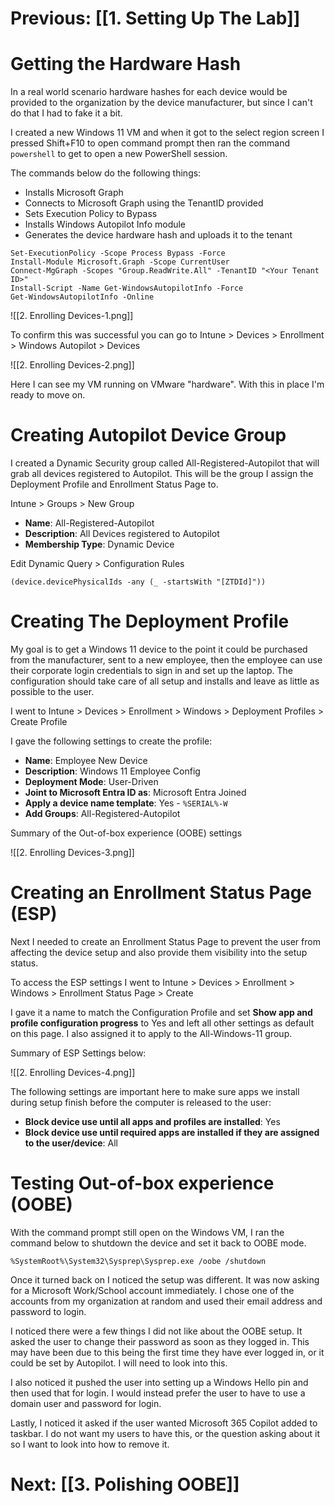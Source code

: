 # Previous: [[1. Setting Up The Lab]]

# Getting the Hardware Hash

In a real world scenario hardware hashes for each device would be provided to the organization by the device manufacturer, but since I can't do that I had to fake it a bit. 

I created a new Windows 11 VM and when it got to the select region screen I pressed Shift+F10 to open command prompt then ran the command `powershell` to get to open a new PowerShell session. 

The commands below do the following things:
- Installs Microsoft Graph
- Connects to Microsoft Graph using the TenantID provided
- Sets Execution Policy to Bypass
- Installs Windows Autopilot Info module
- Generates the device hardware hash and uploads it to the tenant

```
Set-ExecutionPolicy -Scope Process Bypass -Force
Install-Module Microsoft.Graph -Scope CurrentUser
Connect-MgGraph -Scopes "Group.ReadWrite.All" -TenantID "<Your Tenant ID>"
Install-Script -Name Get-WindowsAutopilotInfo -Force
Get-WindowsAutopilotInfo -Online
```

![[2. Enrolling Devices-1.png]]

To confirm this was successful you can go to Intune > Devices > Enrollment > Windows Autopilot > Devices 

![[2. Enrolling Devices-2.png]]

Here I can see my VM running on VMware "hardware". With this in place I'm ready to move on. 

# Creating Autopilot Device Group

I created a Dynamic Security group called All-Registered-Autopilot that will grab all devices registered to Autopilot. This will be the group I assign the Deployment Profile and Enrollment Status Page to.

Intune > Groups > New Group

- **Name**: All-Registered-Autopilot
- **Description**: All Devices registered to Autopilot
- **Membership Type**: Dynamic Device

Edit Dynamic Query > Configuration Rules 

```
(device.devicePhysicalIds -any (_ -startsWith "[ZTDId]"))
```

# Creating The Deployment Profile

My goal is to get a Windows 11 device to the point it could be purchased from the manufacturer, sent to a new employee, then the employee can use their corporate login credentials to sign in and set up the laptop. The configuration should take care of all setup and installs and leave as little as possible to the user.

I went to Intune > Devices > Enrollment > Windows > Deployment Profiles > Create Profile

I gave the following settings to create the profile:
- **Name**: Employee New Device
- **Description**: Windows 11 Employee Config
- **Deployment Mode**: User-Driven
- **Joint to Microsoft Entra ID as**: Microsoft Entra Joined
- **Apply a device name template**: Yes - `%SERIAL%-W`
- **Add Groups**: All-Registered-Autopilot

Summary of the Out-of-box experience (OOBE) settings 

![[2. Enrolling Devices-3.png]]

# Creating an Enrollment Status Page (ESP)

Next I needed to create an Enrollment Status Page to prevent the user from affecting the device setup and also provide them visibility into the setup status.

To access the ESP settings I went to Intune > Devices > Enrollment > Windows > Enrollment Status Page > Create

I gave it a name to match the Configuration Profile and set **Show app and profile configuration progress** to Yes and left all other settings as default on this page. I also assigned it to apply to the All-Windows-11 group.

Summary of ESP Settings below:

![[2. Enrolling Devices-4.png]]

The following settings are important here to make sure apps we install during setup finish before the computer is released to the user:

- **Block device use until all apps and profiles are installed**: Yes
- **Block device use until required apps are installed if they are assigned to the user/device**: All
# Testing Out-of-box experience (OOBE)

With the command prompt still open on the Windows VM, I ran the command below to shutdown the device and set it back to OOBE mode.

```
%SystemRoot%\System32\Sysprep\Sysprep.exe /oobe /shutdown
```

Once it turned back on I noticed the setup was different. It was now asking for a Microsoft Work/School account immediately. I chose one of the accounts from my organization at random and used their email address and password to login.

I noticed there were a few things I did not like about the OOBE setup. It asked the user to change their password as soon as they logged in. This may have been due to this being the first time they have ever logged in, or it could be set by Autopilot. I will need to look into this.

I also noticed it pushed the user into setting up a Windows Hello pin and then used that for login. I would instead prefer the user to have to use a domain user and password for login.

Lastly, I noticed it asked if the user wanted Microsoft 365 Copilot added to taskbar. I do not want my users to have this, or the question asking about it so I want to look into how to remove it. 

# Next: [[3. Polishing OOBE]]
